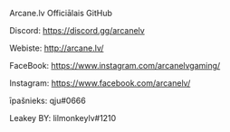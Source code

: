 Arcane.lv Officiālais GitHub

Discord: https://discord.gg/arcanelv

Webiste: http://arcane.lv/

FaceBook: https://www.instagram.com/arcanelvgaming/

Instagram: https://www.facebook.com/arcanelv/

īpašnieks: qju#0666


Leakey BY: lilmonkeylv#1210
